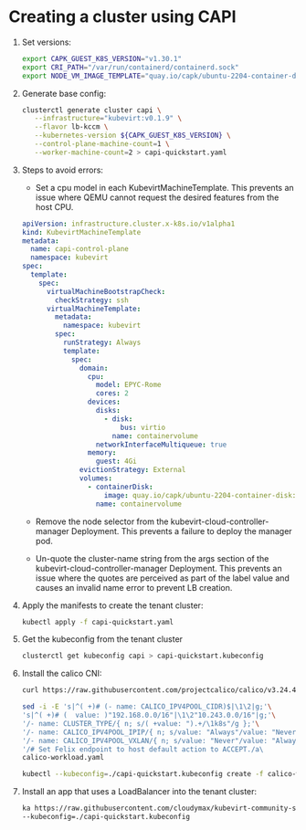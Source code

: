 # Creating a cluster using CAPI

1. Set versions:

    ```bash
    export CAPK_GUEST_K8S_VERSION="v1.30.1"
    export CRI_PATH="/var/run/containerd/containerd.sock"
    export NODE_VM_IMAGE_TEMPLATE="quay.io/capk/ubuntu-2204-container-disk:${CAPK_GUEST_K8S_VERSION}"
    ```

2. Generate base config:

    ```bash
    clusterctl generate cluster capi \
       --infrastructure="kubevirt:v0.1.9" \
       --flavor lb-kccm \
       --kubernetes-version ${CAPK_GUEST_K8S_VERSION} \
       --control-plane-machine-count=1 \
       --worker-machine-count=2 > capi-quickstart.yaml
    ```

3. Steps to avoid errors:

    - Set a cpu model in each KubevirtMachineTemplate. This prevents an issue where QEMU cannot request the desired features from the host CPU.

    ```yaml
    apiVersion: infrastructure.cluster.x-k8s.io/v1alpha1
    kind: KubevirtMachineTemplate
    metadata:
      name: capi-control-plane
      namespace: kubevirt
    spec:
      template:
        spec:
          virtualMachineBootstrapCheck:
            checkStrategy: ssh
          virtualMachineTemplate:
            metadata:
              namespace: kubevirt
            spec:
              runStrategy: Always
              template:
                spec:
                  domain:
                    cpu:
                      model: EPYC-Rome
                      cores: 2
                    devices:
                      disks:
                        - disk:
                            bus: virtio
                          name: containervolume
                      networkInterfaceMultiqueue: true
                    memory:
                      guest: 4Gi
                  evictionStrategy: External
                  volumes:
                    - containerDisk:
                        image: quay.io/capk/ubuntu-2204-container-disk:v1.30.1
                      name: containervolume
    ```

    - Remove the node selector from the kubevirt-cloud-controller-manager Deployment. This prevents a failure to deploy the manager pod.

    - Un-quote the cluster-name string from the args section of the kubevirt-cloud-controller-manager Deployment. This prevents an issue where the quotes are perceived as part of the label value and causes an invalid name error to prevent LB creation.

4. Apply the manifests to create the tenant cluster:

    ```bash
    kubectl apply -f capi-quickstart.yaml
    ```

5. Get the kubeconfig from the tenant cluster

    ```bash
    clusterctl get kubeconfig capi > capi-quickstart.kubeconfig
    ```

6. Install the calico CNI:

    ```bash
    curl https://raw.githubusercontent.com/projectcalico/calico/v3.24.4/manifests/calico.yaml -o calico-workload.yaml
    ```

    ```bash
    sed -i -E 's|^( +)# (- name: CALICO_IPV4POOL_CIDR)$|\1\2|g;'\
    's|^( +)# (  value: )"192.168.0.0/16"|\1\2"10.243.0.0/16"|g;'\
    '/- name: CLUSTER_TYPE/{ n; s/( +value: ").+/\1k8s"/g };'\
    '/- name: CALICO_IPV4POOL_IPIP/{ n; s/value: "Always"/value: "Never"/ };'\
    '/- name: CALICO_IPV4POOL_VXLAN/{ n; s/value: "Never"/value: "Always"/};'\
    '/# Set Felix endpoint to host default action to ACCEPT./a\            - name: FELIX_VXLANPORT\n              value: "6789"' \
    calico-workload.yaml
    ```

    ```bash
    kubectl --kubeconfig=./capi-quickstart.kubeconfig create -f calico-workload.yaml
    ```

7. Install an app that uses a LoadBalancer into the tenant cluster:

    ```bash
    ka https://raw.githubusercontent.com/cloudymax/kubevirt-community-stack/refs/heads/main/rke2/server/manifests/ingress-nginx.yaml \
	--kubeconfig=./capi-quickstart.kubeconfig
    ```
